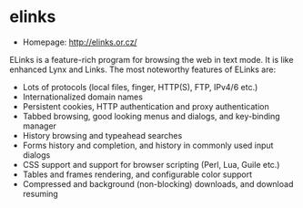 # elinks

* Homepage: http://elinks.or.cz/

ELinks is a feature-rich program for browsing the web in text mode.  It is
 like enhanced Lynx and Links.  The most noteworthy features of ELinks are:

  * Lots of protocols (local files, finger, HTTP(S), FTP, IPv4/6 etc.)
  * Internationalized domain names
  * Persistent cookies, HTTP authentication and proxy authentication
  * Tabbed browsing, good looking menus and dialogs, and key-binding manager
  * History browsing and typeahead searches
  * Forms history and completion, and history in commonly used input dialogs
  * CSS support and support for browser scripting (Perl, Lua, Guile etc.)
  * Tables and frames rendering, and configurable color support
  * Compressed and background (non-blocking) downloads, and download resuming
